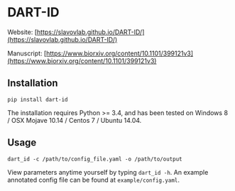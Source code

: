 # DART-ID

Website: [https://slavovlab.github.io/DART-ID/](https://slavovlab.github.io/DART-ID/)

Manuscript: [https://www.biorxiv.org/content/10.1101/399121v3](https://www.biorxiv.org/content/10.1101/399121v3)


## Installation

```
pip install dart-id
```

The installation requires Python >= 3.4, and has been tested on Windows 8 / OSX Mojave 10.14 / Centos 7 / Ubuntu 14.04.

## Usage

```
dart_id -c /path/to/config_file.yaml -o /path/to/output
```

View parameters anytime yourself by typing ```dart_id -h```. An example annotated config file can be found at ```example/config.yaml```.
